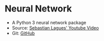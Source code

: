 # Neural Network
- A Python 3 neural network package
- Source: [Sebastian Lagues' Youtube Video](https://www.youtube.com/watch?v=hfMk-kjRv4c)
- Git: [GitHub](https://github.com/SebLague/Neural-Network-Experiments/)
